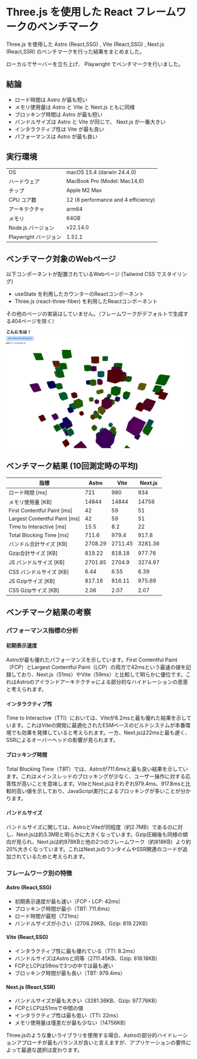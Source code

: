 # Three.js を使用した React フレームワークのベンチマーク
Three.js を使用した Astro (React,SSG) , Vite (React,SSG) , Next.js (React,SSR) のベンチマークを行った結果をまとめました。

ローカルでサーバーを立ち上げ、 Playwright でベンチマークを行いました。

## 結論
- ロード時間は Astro が最も短い
- メモリ使用量は Astro と Vite と Next.js ともに同様
- ブロッキング時間は Astro が最も短い
- バンドルサイズは Astro と Vite が同じで、 Next.js が一番大きい
- インタラクティブ性は Vite が最も良い
- パフォーマンスは Astro が最も良い

## 実行環境
| | |
| --- | --- |
| OS | macOS 15.4 (darwin 24.4.0) |
| ハードウェア | MacBook Pro (Model: Mac14,6) |
| チップ | Apple M2 Max |
| CPU コア数 | 12 (8 performance and 4 efficiency) |
| アーキテクチャ | arm64 |
| メモリ | 64GB |
| Node.js バージョン | v22.14.0 |
| Playwright バージョン | 1.51.1 |

## ベンチマーク対象のWebページ
以下コンポーネントが配置されているWebページ (Tailwind CSS でスタイリング)
- useState を利用したカウンターのReactコンポーネント
- Three.js (react-three-fiber) を利用したReactコンポーネント

その他のページの実装はしていません。（フレームワークがデフォルトで生成する404ページを除く）

![スクリーンショット](./page_screenshot.png)

## ベンチマーク結果 (10回測定時の平均)
| 指標 | Astro | Vite | Next.js |
| --- | --- | --- | --- |
| ロード時間 [ms] | 721 | 980 | 934 |
| メモリ使用量 [KB] | 14844 | 14844 | 14756 |
| First Contentful Paint [ms] | 42 | 59 | 51 |
| Largest Contentful Paint [ms] | 42 | 59 | 51 |
| Time to Interactive [ms] | 15.5 | 8.2 | 22 |
| Total Blocking Time [ms] | 711.6 | 979.4 | 917.8 |
| バンドル合計サイズ [KB] | 2708.29 | 2711.45 | 3281.36 |
| Gzip合計サイズ [KB] | 819.22 | 818.18 | 977.76 |
| JS バンドルサイズ [KB] | 2701.85 | 2704.9 | 3274.97 |
| CSS バンドルサイズ [KB] | 6.44 | 6.55 | 6.39 |
| JS Gzipサイズ [KB] | 817.16 | 816.11 | 975.69 |
| CSS Gzipサイズ [KB] | 2.06 | 2.07 | 2.07 |

## ベンチマーク結果の考察
### パフォーマンス指標の分析
#### 初期表示速度
Astroが最も優れたパフォーマンスを示しています。First Contentful Paint（FCP）とLargest Contentful Paint（LCP）の両方で42msという最速の値を記録しており、Next.js（51ms）やVite（59ms）と比較して明らかに優位です。これはAstroのアイランドアーキテクチャによる部分的なハイドレーションの恩恵と考えられます。

#### インタラクティブ性
Time to Interactive（TTI）においては、Viteが8.2msと最も優れた結果を示しています。これはViteの開発に最適化されたESMベースのビルドシステムが本番環境でも効果を発揮していると考えられます。一方、Next.jsは22msと最も遅く、SSRによるオーバーヘッドの影響が見られます。

#### ブロッキング時間
Total Blocking Time（TBT）では、Astroが711.6msと最も良い結果を示しています。これはメインスレッドのブロッキングが少なく、ユーザー操作に対する応答性が高いことを意味します。ViteとNext.jsはそれぞれ979.4ms、917.8msと比較的高い値を示しており、JavaScript実行によるブロッキングが多いことが分かります。

#### バンドルサイズ
バンドルサイズに関しては、AstroとViteが同程度（約2.7MB）であるのに対し、Next.jsは約3.3MBと明らかに大きくなっています。Gzip圧縮後も同様の傾向が見られ、Next.jsは約978KBと他の2つのフレームワーク（約818KB）より約20%大きくなっています。これはNext.jsのランタイムやSSR関連のコードが追加されているためと考えられます。

### フレームワーク別の特徴
#### Astro (React,SSG)
- 初期表示速度が最も速い（FCP・LCP: 42ms）
- ブロッキング時間が最小（TBT: 711.6ms）
- ロード時間が最短（721ms）
- バンドルサイズが小さい（2708.29KB、Gzip: 819.22KB）

#### Vite (React,SSG)
- インタラクティブ性に最も優れている（TTI: 8.2ms）
- バンドルサイズはAstroと同等（2711.45KB、Gzip: 818.18KB）
- FCPとLCPは59msで3つの中では最も遅い
- ブロッキング時間が最も長い（TBT: 979.4ms）

#### Next.js (React,SSR)
- バンドルサイズが最も大きい（3281.36KB、Gzip: 977.76KB）
- FCPとLCPは51msで中間の値
- インタラクティブ性は最も低い（TTI: 22ms）
- メモリ使用量は僅差だが最も少ない（14756KB）

Three.jsのような重いライブラリを使用する場合、Astroの部分的ハイドレーションアプローチが最もバランスが良いと言えますが、アプリケーションの要件によって最適な選択は変わります。
